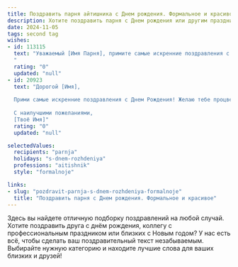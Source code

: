 ```yaml
---
title: Поздравить парня айтишника c Днем рождения. Формальное и красивое
description: Хотите поздравить парня c Днем рождения или другим праздником? Наш ИИ создаст незабываемое поздравление, а вы обязательно выделитесь среди других.  
date: 2024-11-05
tags: second tag
wishes:
- id: 113115
  text: "Уважаемый [Имя Парня], примите самые искренние поздравления с Днём рождения! Желаем Вам крепкого здоровья, профессиональных успехов в сфере IT и реализации всех амбициозных проектов. Пусть Ваш талант и трудолюбие всегда приводят к блестящим результатам, а жизнь будет наполнена радостью и благополучием. Счастья, удачи и всего наилучшего!
  "
  rating: "0"
  updated: "null"
- id: 20923
  text: "Дорогой [Имя],
  
  Прими самые искренние поздравления с Днем Рождения! Желаю тебе процветания в твоей профессиональной деятельности, новых высот в карьере и непрекращающегося потока идей и решений, которые делают мир лучше. Пусть каждый день приносит тебе радость и удовлетворение от работы, которую ты делаешь. Оставайся таким же талантливым и целеустремлённым, как и всегда. Счастья, здоровья и успехов во всех твоих начинаниях!
  
  С наилучшими пожеланиями,
  [Твоё Имя]"
  rating: "0"
  updated: "null"

selectedValues:
  recipients: "parnja"
  holidays: "s-dnem-rozhdeniya"
  professions: "aitishnik"
  style: "formalnoje"

links:
- slug: "pozdravit-parnja-s-dnem-rozhdeniya-formalnoje"
  title: "Поздравить парня c Днем рождения. Формальное и красивое"
---
```


Здесь вы найдете отличную подборку поздравлений на любой случай.
Хотите поздравить друга с днём рождения, коллегу с профессиональным праздником или близких с Новым годом? У нас есть всё, чтобы сделать ваш поздравительный текст незабываемым. Выбирайте нужную категорию и находите лучшие слова для ваших близких и друзей!
